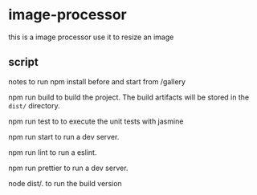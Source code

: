 # image-processor
this is a image processor use it to resize an image 
## script 
 notes to run npm install before and start from /gallery
 
   npm run build to build the project. The build artifacts will be stored in the `dist/` directory.
   
   npm run test to to execute the unit tests with jasmine
   
   npm run start to run a dev server.
   
   npm run lint to run a eslint.
   
   npm run prettier to run a dev server.
   
   node dist/. to run the build version
   
   
 
 
